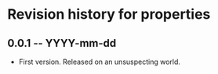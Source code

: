 # Revision history for properties

## 0.0.1  -- YYYY-mm-dd

* First version. Released on an unsuspecting world.
